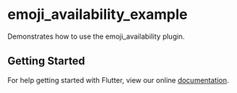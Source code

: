 # emoji_availability_example

Demonstrates how to use the emoji_availability plugin.

## Getting Started

For help getting started with Flutter, view our online
[documentation](https://flutter.io/).
